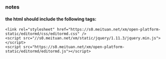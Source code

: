 ### notes

#### the html should include the following tags:

```
<link rel="stylesheet" href="https://s0.meituan.net/xm/open-platform-static/editormd/css/editormd.css" />
<script src="//s0.meituan.net/xm/static/jquery/1.11.3/jquery.min.js"></script>
<script src="https://s0.meituan.net/xm/open-platform-static/editormd/editormd.js"></script>
```